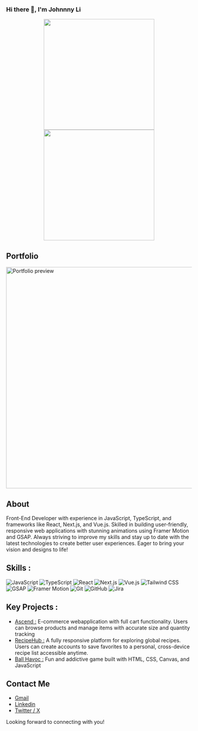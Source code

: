 ### Hi there 👋, I'm Johnnny Li
<p align="center">
  <img src="https://media0.giphy.com/media/v1.Y2lkPTc5MGI3NjExcGdndThxazZyZWluaTIwbWlsMXp3MWJ0a2lpdjE0N3RvZmd5cmUycCZlcD12MV9pbnRlcm5hbF9naWZfYnlfaWQmY3Q9Zw/qgQUggAC3Pfv687qPC/giphy.gif" width="300" />
  <img src="https://media1.giphy.com/media/v1.Y2lkPTc5MGI3NjExdTcyNjUydHRueXYzNHlzcno5cnhneHZobTh1YXVmYzFlc25iN2M4aiZlcD12MV9pbnRlcm5hbF9naWZfYnlfaWQmY3Q9Zw/L1R1tvI9svkIWwpVYr/giphy.gif" width="300" />
</p>

## Portfolio
<a href="https://www.codingjohnny.com" target="_blank">
  <img src="https://github.com/user-attachments/assets/df42b5f1-19dc-4723-b303-6ea98dede53c" alt="Portfolio preview" width="600"/>
</a>

## About
Front-End Developer with experience in JavaScript, TypeScript, and frameworks like React, Next.js, and Vue.js. Skilled in building user-friendly, responsive web applications with stunning animations using Framer Motion and GSAP. Always striving to improve my skills and stay up to date with the latest technologies to create better user experiences. Eager to bring your vision and designs to life!

## Skills : 
![JavaScript](https://img.shields.io/badge/JavaScript-F7DF1E?logo=javascript&logoColor=black)
![TypeScript](https://img.shields.io/badge/TypeScript-3178C6?logo=typescript&logoColor=white)
![React](https://img.shields.io/badge/React-61DAFB?logo=react&logoColor=black)
![Next.js](https://img.shields.io/badge/Next.js-000000?logo=next.js&logoColor=white)
![Vue.js](https://img.shields.io/badge/Vue.js-4FC08D?logo=vue.js&logoColor=white)
![Tailwind CSS](https://img.shields.io/badge/Tailwind_CSS-06B6D4?logo=tailwind-css&logoColor=white)
![GSAP](https://img.shields.io/badge/GSAP-88CE02?logo=greensock&logoColor=white)
![Framer Motion](https://img.shields.io/badge/Framer--Motion-black?logo=framer&logoColor=white)
![Git](https://img.shields.io/badge/Git-F05032?logo=git&logoColor=white)
![GitHub](https://img.shields.io/badge/GitHub-181717?logo=github&logoColor=white)
![Jira](https://img.shields.io/badge/Jira-0052CC?logo=jira&logoColor=white)

## Key Projects : 
<ul>
  <li>
    <a href="https://ascend-mu.vercel.app/" target="_blank">Ascend :</a>
    E-commerce webapplication with full cart functionality. Users can browse products and manage items with accurate size and quantity tracking
  </li>
  <li>
    <a href="https://recipe-chi-lilac.vercel.app/" target="_blank">RecipeHub :</a>
    A fully responsive platform for exploring global recipes. Users can create accounts to save favorites to a personal, cross-device recipe list accessible anytime.
  </li>
  <li>
    <a href="https://j0hnnyli.github.io/ball-havoc/" target="_blank">Ball Havoc :</a>
    Fun and addictive game built with HTML, CSS, Canvas, and JavaScript
  </li>
</ul>

## Contact Me 
<ul>
  <li><a href="mailto:lijohnny21@gmail.com">Gmail</a></li>
  <li><a href="https://www.linkedin.com/in/johnny-li-3a0482331">Linkedin</a></li>
  <li><a href="https://x.com/jojotech31">Twitter / X</a></li>
</ul>

Looking forward to connecting with you!
<!--
**GummyJohn/Gummyjohn** is a ✨ _special_ ✨ repository because its `README.md` (this file) appears on your GitHub profile.

Here are some ideas to get you started:

- 🔭 I’m currently working on ...
- 🌱 I’m currently learning ...
- 👯 I’m looking to collaborate on ...
- 🤔 I’m looking for help with ...
- 💬 Ask me about ...
- 📫 How to reach me: ...
- 😄 Pronouns: ...
- ⚡ Fun fact: ...
-->
